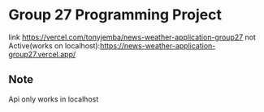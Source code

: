 
# Group 27 Programming Project

link https://vercel.com/tonyjemba/news-weather-application-group27
not Active(works on localhost):https://news-weather-application-group27.vercel.app/  

## Note
Api only works in localhost
